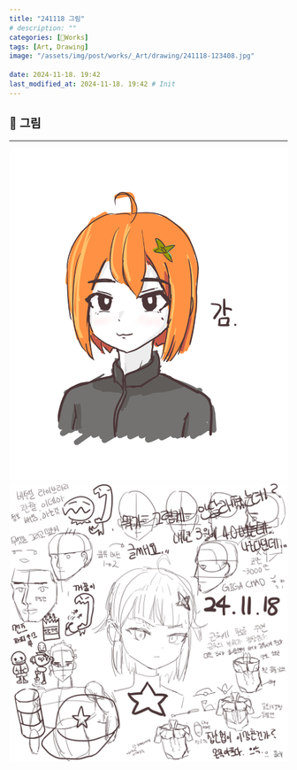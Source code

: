 ```yaml
---
title: "241118 그림"
# description: ""
categories: [🍇Works]
tags: [Art, Drawing]
image: "/assets/img/post/works/_Art/drawing/241118-123408.jpg"

date: 2024-11-18. 19:42
last_modified_at: 2024-11-18. 19:42 # Init
---
```


## 📀 그림

---

![241118-123408](/assets/img/post/works/_Art/drawing/241118-123408.jpg)
![241118-194015](/assets/img/post/works/_Art/drawing/241118-194015.jpg)

